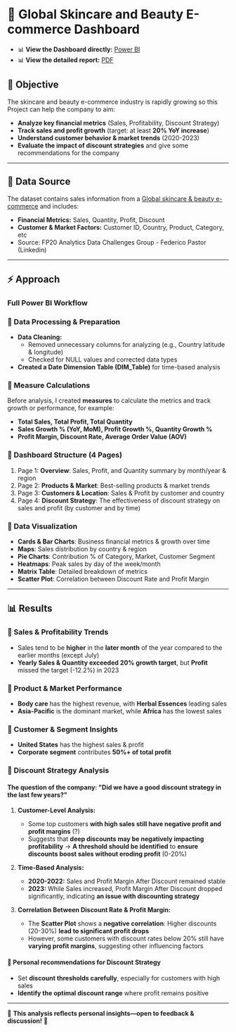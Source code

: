 # 🍃 Global Skincare and Beauty E-commerce Dashboard

+ 📊 **View the Dashboard directly:** [Power BI](https://app.powerbi.com/view?r=eyJrIjoiNjk5NmE2MjMtNjI2Yi00MDQ4LTllMjUtMDg3YjFmOGZlNGIzIiwidCI6ImNiNDg0NDZlLTkwZTYtNGJmMS04MjViLTQwZTQ4ZmNjOWZmNiJ9) 
+ 📊 **View the detailed report:** [PDF](https://github.com/ngthuylinh3003/Beauty_Ecommerce_Dashboard/blob/050e0e29642ee94268f9c692f2169277bac516d5/Beauty%20Ecommerce%20final%20.pdf)

## 📌 Objective 
The skincare and beauty e-commerce industry is rapidly growing so this Project can help the company to aim:  
- **Analyze key financial metrics** (Sales, Profitability, Discount Strategy)  
- **Track sales and profit growth** (target: at least **20% YoY increase**)  
- **Understand customer behavior & market trends** (2020-2023)  
- **Evaluate the impact of discount strategies** and give some recommendations for the company

---

## 📂 Data Source   
The dataset contains sales information from a [Global skincare & beauty e-commerce](https://docs.google.com/spreadsheets/d/1QBbx3X3zIicPMWaMCCHvSfdFx7cLqJruMQX4z-f0PAM/edit?usp=sharing) and includes:  
- **Financial Metrics:** Sales, Quantity, Profit, Discount
- **Customer & Market Factors:** Customer ID, Country, Product, Category, etc 
- Source: FP20 Analytics Data Challenges Group - Federico Pastor  (Linkedin)

---

## ⚡ Approach

### Full Power BI Workflow  

### **📌 Data Processing & Preparation**  
- **Data Cleaning:**  
  - Removed unnecessary columns for analyzing (e.g., Country latitude & longitude)  
  - Checked for NULL values and corrected data types
- **Created a Date Dimension Table (DIM_Table)** for time-based analysis  

### **📌 Measure Calculations**  
Before analysis, I created **measures** to calculate the metrics and track growth or performance, for example:  
- **Total Sales, Total Profit, Total Quantity**  
- **Sales Growth % (YoY, MoM), Profit Growth %, Quantity Growth %**  
- **Profit Margin, Discount Rate, Average Order Value (AOV)**  

### **📌 Dashboard Structure (4 Pages)**  
1. Page 1: **Overview**:  Sales, Profit, and Quantity summary by month/year & region  
2. Page 2: **Products & Market**: Best-selling products & market trends  
3. Page 3: **Customers & Location**: Sales & Profit by customer and country 
4. Page 4: **Discount Strategy**: The effectiveness of discount strategy on sales and profit (by customer and by time)

### **📌 Data Visualization**  
- **Cards & Bar Charts**: Business financial metrics & growth over time  
- **Maps**: Sales distribution by country & region
- **Pie Charts**: Contribution % of Category, Market, Customer Segment 
- **Heatmaps**: Peak sales by day of the week/month
- **Matrix Table**: Detailed breakdown of metrics 
- **Scatter Plot**: Correlation between Discount Rate and Profit Margin

--- 

## 📊 Results 

### **📌 Sales & Profitability Trends**  
- Sales tend to be **higher** in the **later month** of the year compared to the earlier months (except July)  
- **Yearly Sales & Quantity exceeded 20% growth target**, but **Profit** missed the target (-12.2%) in 2023

### **📌 Product & Market Performance**  
- **Body care** has the highest revenue, with **Herbal Essences** leading sales  
- **Asia-Pacific** is the dominant market, while **Africa** has the lowest sales

### **📌 Customer & Segment Insights**  
- **United States** has the highest sales & profit
- **Corporate segment** contributes **50%+ of total profit** 

### **📌 Discount Strategy Analysis**  
#### **The question of the company: "Did we have a good discount strategy in the last few years?"**  
1. **Customer-Level Analysis:**  
   - Some top customers **with high sales still have negative profit and profit margins** (?)  
   - Suggests that **deep discounts may be negatively impacting profitability**
   -> **A threshold should be identified** to **ensure discounts boost sales without eroding profit** (0-20%)
   
2. **Time-Based Analysis:**  
   - **2020-2022:** Sales and Profit Margin After Discount remained stable 
   - **2023:** While Sales increased, Profit Margin After Discount dropped significantly, indicating **an issue with discounting strategy**  

3. **Correlation Between Discount Rate & Profit Margin:**  
     - The **Scatter Plot** shows a **negative correlation**: Higher discounts (20-30%) **lead to significant profit drops**  
     - However, some customers with discount rates below 20% still have **varying profit margins**, suggesting other influencing factors  

#### **📢 Personal recommendations for Discount Strategy**  
+ Set **discount thresholds carefully**, especially for customers with high sales
+ **Identify the optimal discount range** where profit remains positive 

---  

🔎 **This analysis reflects personal insights—open to feedback & discussion!** 🚀
